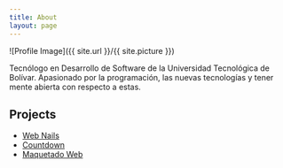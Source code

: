 ```yaml
---
title: About
layout: page
---
```

![Profile Image]({{ site.url }}/{{ site.picture }})


<p>Tecnólogo en Desarrollo de Software de la Universidad Tecnológica de Bolívar. Apasionado por la programación, las nuevas tecnologías y tener mente abierta con respecto a estas.</p>

<h2>Projects</h2>

<ul>
	<li><a href="https://github.com/YonisEsquivel/unasatuestilo" target="_blank">Web Nails</a></li>
	<li><a href="https://github.com/YonisEsquivel/matrimonio" target="_blank">Countdown</a></li>
	<li><a href="https://github.com/YonisEsquivel/invie" target="_blank">Maquetado Web</a></li>
</ul>
